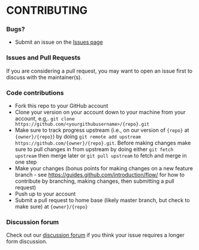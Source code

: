 # CONTRIBUTING #

### Bugs?

* Submit an issue on the [Issues page](https://github.com/{owner}/{repo}/issues)

### Issues and Pull Requests

If you are considering a pull request, you may want to open an issue first to discuss with the maintainer(s).

### Code contributions

* Fork this repo to your GitHub account
* Clone your version on your account down to your machine from your account, e.g,. `git clone https://github.com/<yourgithubusername>/{repo}.git`
* Make sure to track progress upstream (i.e., on our version of `{repo}` at `{owner}/{repo}`) by doing `git remote add upstream https://github.com/{owner}/{repo}.git`. Before making changes make sure to pull changes in from upstream by doing either `git fetch upstream` then merge later or `git pull upstream` to fetch and merge in one step
* Make your changes (bonus points for making changes on a new feature branch - see <https://guides.github.com/introduction/flow/> for how to contribute by branching, making changes, then submitting a pull request)
* Push up to your account
* Submit a pull request to home base (likely master branch, but check to make sure) at `{owner}/{repo}`

### Discussion forum

Check out our [discussion forum](https://discuss.ropensci.org) if you think your issue requires a longer form discussion.
